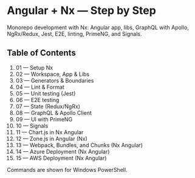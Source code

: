 # Angular + Nx — Step by Step

Monorepo development with Nx: Angular app, libs, GraphQL with Apollo, NgRx/Redux, Jest, E2E, linting, PrimeNG, and Signals.

## Table of Contents
1. 01 — Setup Nx
2. 02 — Workspace, App & Libs
3. 03 — Generators & Boundaries
4. 04 — Lint & Format
5. 05 — Unit testing (Jest)
6. 06 — E2E testing
7. 07 — State (Redux/NgRx)
8. 08 — GraphQL & Apollo Client
9. 09 — UI with PrimeNG
10. 10 — Signals
11. 11 — Chart.js in Nx Angular
12. 12 — Zone.js in Angular (Nx)
13. 13 — Webpack, Bundles, and Chunks (Nx Angular)
14. 14 — Azure Deployment (Nx Angular)
15. 15 — AWS Deployment (Nx Angular)

Commands are shown for Windows PowerShell.
